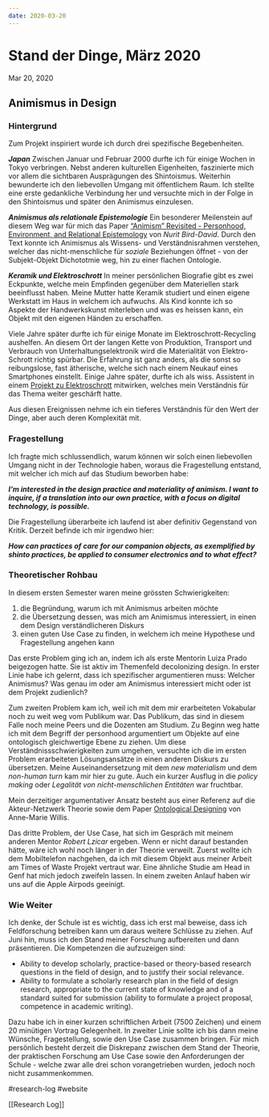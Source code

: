 ```yaml
---
date: 2020-03-20
---
```

# Stand der Dinge, März 2020
Mar 20, 2020

## Animismus in Design
### Hintergrund
Zum Projekt inspiriert wurde ich durch drei spezifische Begebenheiten.

_**Japan**_
Zwischen Januar und Februar 2000 durfte ich für einige Wochen in Tokyo verbringen. Nebst anderen kulturellen Eigenheiten, faszinierte mich vor allem die sichtbaren Ausprägungen des Shintoismus. Weiterhin bewunderte ich den liebevollen Umgang mit öffentlichem Raum. Ich stellte eine erste gedankliche Verbindung her und versuchte mich in der Folge in den Shintoismus und später den Animismus einzulesen. 

_**Animismus als relationale Epistemologie**_
Ein besonderer Meilenstein auf diesem Weg war für mich das Paper [“Animism” Revisited - Personhood, Environment, and Relational Epistemology](https://www.journals.uchicago.edu/doi/10.1086/200061) von _Nurit Bird-David_. Durch den Text konnte ich Animismus als Wissens- und Verständnisrahmen verstehen, welcher das nicht-menschliche für _soziale_ Beziehungen öffnet - von der Subjekt-Objekt Dichototmie weg, hin zu einer flachen Ontologie.

_**Keramik und Elektroschrott**_
In meiner persönlichen Biografie gibt es zwei Eckpunkte, welche mein Empfinden gegenüber dem Materiellen stark beeinflusst haben. Meine Mutter hatte Keramik studiert und einen eigene Werkstatt im Haus in welchem ich aufwuchs. Als Kind konnte ich so Aspekte der Handwerkskunst miterleben und was es heissen kann, ein Objekt mit den eigenen Händen zu erschaffen.

Viele Jahre später durfte ich für einige Monate im Elektroschrott-Recycling aushelfen. An diesem Ort der langen Kette von Produktion, Transport und Verbrauch von Unterhaltungselektronik wird die Materialität von Elektro-Schrott richtig spürbar. Die Erfahrung ist ganz anders, als die sonst so reibungslose, fast ätherische, welche sich nach einem Neukauf eines Smartphones einstellt. Einige Jahre später, durfte ich als wiss. Assistent in einem [Projekt zu Elektroschrott](https://times-of-waste.ch/) mitwirken, welches mein Verständnis für das Thema weiter geschärft hatte.

Aus diesen Ereignissen nehme ich ein tieferes Verständnis für den Wert der Dinge, aber auch deren Komplexität mit.

### Fragestellung
Ich fragte mich schlussendlich, warum können wir solch einen liebevollen Umgang nicht in der Technologie haben, woraus die Fragestellung entstand, mit welcher ich mich auf das Studium beworben habe:

_**I’m interested in the design practice and materiality of animism. I want to inquire, if a translation into our own practice, with a focus on digital technology, is possible.**_

Die Fragestellung überarbeite ich laufend ist aber definitiv Gegenstand von Kritik. Derzeit befinde ich mir irgendwo hier:

_**How can practices of care for our companion objects, as exemplified by shinto practices, be applied to consumer electronics and to what effect?**_


### Theoretischer Rohbau
In diesem ersten Semester waren meine grössten Schwierigkeiten:

1. die Begründung, warum ich mit Animismus arbeiten möchte
2. die Übersetzung dessen, was mich am Animismus interessiert, in einen dem Design verständlicheren Diskurs
3. einen guten Use Case zu finden, in welchem ich meine Hypothese und Fragestellung angehen kann

Das erste Problem ging ich an, indem ich als erste Mentorin Luiza Prado beigezogen hatte. Sie ist aktiv im Themenfeld decolonizing design. In erster Linie habe ich gelernt, dass ich spezifischer argumentieren muss: Welcher Animismus? Was genau im oder am Animismus interessiert micht oder ist dem Projekt zudienlich?

Zum zweiten Problem kam ich, weil ich mit dem mir erarbeiteten Vokabular noch zu weit weg vom Publikum war. Das Publikum, das sind in diesem Falle noch meine Peers und die Dozenten am Studium. Zu Beginn weg hatte ich mit dem Begriff der personhood argumentiert um Objekte auf eine ontologisch gleichwertige Ebene zu ziehen. Um diese Verständnissschwierigkeiten zum umgehen, versuchte ich die im ersten Problem erarbeiteten Lösungsansätze in einen anderen Diskurs zu übersetzen. Meine Auseinandersetzung mit dem _new materialism_ und dem _non-human turn_ kam mir hier zu gute. Auch ein kurzer Ausflug in die _policy making_ oder _Legalität von nicht-menschlichen Entitäten_ war fruchtbar.

Mein derzeitiger argumentativer Ansatz besteht aus einer Referenz auf die Akteur-Netzwerk Theorie sowie dem Paper [Ontological Designing](https://www.tandfonline.com/doi/abs/10.2752/144871306X13966268131514) von Anne-Marie Willis.

Das dritte Problem, der Use Case, hat sich im Gespräch mit meinem anderen Mentor _Robert Lzicar_ ergeben. Wenn er nicht darauf bestanden hätte, wäre ich wohl noch länger in der Theorie verweilt. Zuerst wollte ich dem Mobiltelefon nachgehen, da ich mit diesem Objekt aus meiner Arbeit am Times of Waste Projekt vertraut war. Eine ähnliche Studie am Head in Genf hat mich jedoch zweifeln lassen. In einem zweiten Anlauf haben wir uns auf die Apple Airpods geeinigt. 

### Wie Weiter
Ich denke, der Schule ist es wichtig, dass ich erst mal beweise, dass ich Feldforschung betreiben kann um daraus weitere Schlüsse zu ziehen. Auf Juni hin, muss ich den Stand meiner Forschung aufbereiten und dann präsentieren. Die Kompetenzen die aufzuzeigen sind:

* Ability to develop scholarly, practice-based or theory-based research questions in the field of design, and to justify their social relevance.
* Ability to formulate a scholarly research plan in the field of design research, appropriate to the current state of knowledge and of a standard suited for submission (ability to formulate a project proposal, competence in academic writing).

Dazu habe ich in einer kurzen schriftlichen Arbeit (7500 Zeichen) und einem 20 minütigen Vortrag Gelegenheit. In zweiter Linie sollte ich bis dann meine Wünsche, Fragestellung, sowie den Use Case zusammen bringen. Für mich persönlich besteht derzeit die Diskrepanz zwischen dem Stand der Theorie, der praktischen Forschung am Use Case sowie den Anforderungen der Schule - welche zwar alle drei schon vorangetrieben wurden, jedoch noch nicht zusammenkommen.

#research-log #website

[[Research Log]] 